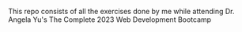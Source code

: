This repo consists of all the exercises done by me while attending Dr. Angela Yu's The Complete 2023 Web Development Bootcamp
